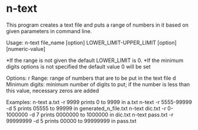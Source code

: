 # n-text

This program creates a text file and puts a range of numbers in it based on given parameters in command line.

Usage: n-text file_name [option] LOWER_LIMIT-UPPER_LIMIT [option] [numeric-value]

*If the range is not given the default LOWER_LIMIT is 0.
*If the minimum digits options is not specified the default value 0 will be set

Options:
            r       Range: range of numbers that are to be put in the text file
            d       Minimum digits: minimum number of digits to put; if the number is less than this value, necessary zeros are added

Examples:
n-text a.txt -r 9999                prints 0 to 9999 in a.txt
n-text -r 5555-99999 -d 5           prints 05555 to 99999 in generated_n_file.txt
n-text dic.txt -r 0-1000000 -d 7    prints 0000000 to 1000000 in dic.txt
n-text pass.txt -r 99999999 -d 5    prints 00000 to 99999999 in pass.txt
